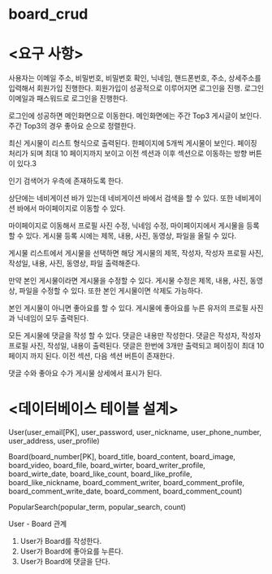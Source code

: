 # board_crud

# <요구 사항>
사용자는 이메일 주소, 비밀번호, 비밀번호 확인, 닉네임, 핸드폰번호, 주소, 상세주소를 입력해서 회원가입 진행한다.
회원가입이 성공적으로 이루어지면 로그인을 진행.
로그인 이메일과 패스워드로 로그인을 진행한다.

로그인에 성공하면 메인화면으로 이동한다.
메인화면에는 주간 Top3 게시글이 보인다.
주간 Top3의 경우 좋아요 순으로 정렬한다.

최신 게시물이 리스트 형식으로 출력된다.
한페이지에 5개씩 게시물이 보인다.
페이징 처리가 되며 최대 10 페이지까지 보이고 이전 섹션과 이후 섹션으로 이동하는 방향 버튼이 있다.3

인기 검색어가 우측에 존재하도록 한다.

상단에는 네비게이션 바가 있는데 네비게이션 바에서 검색을 할 수 있다.
또한 네비게이션 바에서 마이페이지로 이동할 수 있다.

마이페이지로 이동해서 프로필 사진 수정, 닉네임 수정, 마이페이지에서 게시물을 등록할 수 있다.
게시물 등록 시에는 제목, 내용, 사진, 동영상, 파일을 올릴 수 있다.

게시물 리스트에서 게시물을 선택하면 해당 게시물의 제목, 작성자, 작성자 프로필 사진, 작성일, 내용, 사진, 동영상, 파일 출력해준다.

만약 본인 게시물이라면 게시물을 수정할 수 있다.
게시물 수정은 제목, 내용, 사진, 동영상, 파일을 수정할 수 있다.
또한 본인 게시물이면 삭제도 가능하다.

본인 게시물이 아니면 좋아요를 할 수 있다.
게시물에 좋아요를 누른 유저의 프로필 사진과 닉네임이 모두 출력된다.

모든 게시물에 댓글을 작성 할 수 있다.
댓글은 내용만 작성한다.
댓글은 작성자, 작성자 프로필 사진, 작성일, 내용이 출력된다.
댓글은 한번에 3개만 출력되고 페이징이 최대 10페이지 까지 된다.
이전 섹션, 다음 섹션 버튼이 존재한다.

댓글 수와 좋아요 수가 게시물 상세에서 표시가 된다.

# <데이터베이스 테이블 설계>
User(user_email[PK], user_password, user_nickname, user_phone_number, user_address, user_profile)

Board(board_number[PK], board_title, board_content, board_image, board_video, board_file,
board_wirter, board_writer_profile, board_wirte_date,
board_like_count, board_like_profile, board_like_nickname,
board_comment_writer, board_comment_profile, board_comment_write_date, board_comment, board_comment_count)

PopularSearch(popular_term, popular_search, count)

User - Board 관계
1. User가 Board를 작성한다.
2. User가 Board에 좋아요를 누른다.
3. User가 Board에 댓글을 단다.

